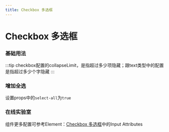 ```yaml
---
title: Checkbox 多选框
---
```

# Checkbox 多选框

### 基础用法

<ClientOnly>
<field-checkbox-demo blockName="checkboxField1" onlineDemo="https://codepen.io/w3cmark/pen/bGbjmGo"/>
</ClientOnly>

:::tip
checkbox配置的collapseLimit，是指超过多少项隐藏；跟text类型中的配置是指超过多少个字隐藏
:::

### 增加全选

设置props中的`select-all`为`true`

<ClientOnly>
<field-checkbox-demo blockName="checkboxField2" onlineDemo="https://codepen.io/wuzebin/pen/zYYvyEO"/>
</ClientOnly>

### 在线实验室
<ClientOnly>
<ams-config name="checkbox" type="field"/>
</ClientOnly>

组件更多配置可参考Element：[Checkbox 多选框](http://element-cn.eleme.io/#/zh-CN/component/checkbox)中的Input Attributes
